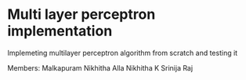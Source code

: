 # Multi layer perceptron  implementation

Implemeting multilayer perceptron algorithm from scratch and testing it



Members:
Malkapuram Nikhitha
Alla Nikhitha
K Srinija Raj
 